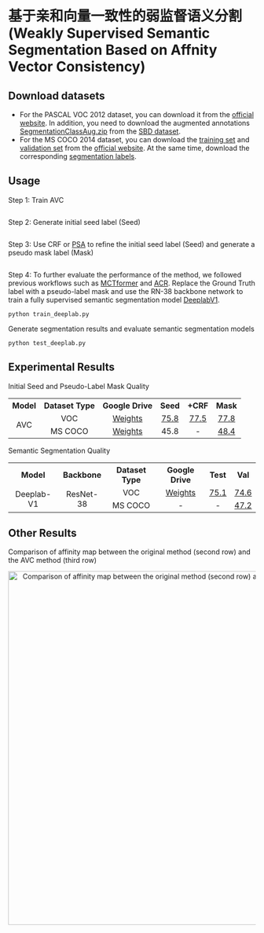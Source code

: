 # 基于亲和向量一致性的弱监督语义分割(Weakly Supervised Semantic Segmentation Based on Affnity Vector Consistency)
## Download datasets
* For the PASCAL VOC 2012 dataset, you can download it from the [official website](http://host.robots.ox.ac.uk/pascal/VOC/voc2012/VOCtrainval_11-May-2012.tar). In addition, you need to download the augmented annotations [SegmentationClassAug.zip](https://www.dropbox.com/scl/fi/xccys1fus0utdioi7nj4d/SegmentationClassAug.zip?rlkey=0wl8iz6sc40b3qf6nidun4rez&e=1&dl=0) from the [SBD dataset](https://www.cs.cornell.edu/~bharathh/).
* For the MS COCO 2014 dataset, you can download the [training set](http://images.cocodataset.org/zips/train2014.zip) and [validation set](http://images.cocodataset.org/zips/val2014.zip) from the [official website](https://cocodataset.org/). At the same time, download the corresponding [segmentation labels](https://drive.google.com/file/d/147kbmwiXUnd2dW9_j8L5L0qwFYHUcP9I/).

## Usage

Step 1: Train AVC

```
```

Step 2: Generate initial seed label (Seed)

```
```

Step 3: Use CRF or [PSA](https://github.com/jiwoon-ahn/psa) to refine the initial seed label (Seed) and generate a pseudo mask label (Mask)

```
```

Step 4: To further evaluate the performance of the method, we followed previous workflows such as [MCTformer](https://github.com/xulianuwa/MCTformer) and [ACR](https://github.com/sangrockEG/ACR). Replace the Ground Truth label with a pseudo-label mask and use the RN-38 backbone network to train a fully supervised semantic segmentation model [DeeplabV1](https://github.com/YudeWang/semantic-segmentation-codebase/tree/main/experiment/seamv1-pseudovoc).
```
python train_deeplab.py
```
Generate segmentation results and evaluate semantic segmentation models
```
python test_deeplab.py
```
## Experimental Results
Initial Seed and Pseudo-Label Mask Quality

<table  align="center">
  <tr>
    <th>Model</th>
    <th>Dataset Type</th>
    <th>Google Drive</th>
    <th>Seed</th>
    <th>+CRF</th>
    <th>Mask</th>
  </tr>
  <tr>
    <td rowspan="2" align="center">AVC</td>
    <td align="center">VOC</td>
    <td align="center"><a href="https://drive.google.com/file/d/1GOAl3B3bywI5plCI3o7YLeEmeTCIAMdq/view?usp=drive_link">Weights</a></td>
    <td align="center"><a href="https://drive.google.com/file/d/1fEtLiFbvgT3cOGr2hCT7qMZGjD6iDl-p/view?usp=drive_link">75.8</a></td>
    <td align="center"><a href="https://drive.google.com/file/d/1v1HsX_Lc00TnEPveQGl7LlLJLbE5CNiE/view?usp=drive_link">77.5</a></td>
    <td align="center"><a href="https://drive.google.com/file/d/14-1WR1V6zm3RFAwDnuABeDUZCQkkULYu/view?usp=drive_link">77.8</a></td>
  </tr>
  <tr>
    <td align="center">MS COCO</td>
    <td align="center"><a href="https://drive.google.com/file/d/1yRzMH-LbsK3IidONspOJYuZaNTgdxM96/view?usp=drive_link">Weights</a></td>
    <td align="center">45.8</td>
    <td align="center">-</td>
    <td align="center"><a href="https://drive.google.com/file/d/1UFEk8uN_81E0hLU50oR9FsiL6QvAon_u/view?usp=drive_link">48.4</a></td>
  </tr>
</table>

Semantic Segmentation Quality

<table  align="center">
  <tr>
    <th>Model</th>
    <th>Backbone</th>
    <th>Dataset Type</th>    
    <th>Google Drive</th>
    <th>Test</th>
    <th>Val</th>
  </tr>
  <tr>
    <td rowspan="2" align="center">Deeplab-V1</td>
    <td rowspan="2" align="center">ResNet-38</td>
    <td align="center">VOC</td>
    <td align="center"><a href="https://drive.google.com/file/d/1Wsru6lHMhh8gYdO3Uep6XSq8f9BzHghT/view?usp=drive_link">Weights</a></td>
    <td align="center"><a href="http://host.robots.ox.ac.uk:8080/anonymous/NHKQPH.html">75.1</a></td>
    <td align="center"><a href="http://host.robots.ox.ac.uk:8080/anonymous/OE2YQO.html">74.6</a></td>
  </tr>
  <tr>
    <td align="center">MS COCO</td>
    <td align="center">-</td>
    <td align="center">-</td>
    <td align="center"><a href="https://drive.google.com/file/d/1NarR6JQArhc7gLuSZ1wEDH--HZgY-rRU/view?usp=drive_link">47.2</a></td>
  </tr>
</table>

## Other Results
Comparison of affinity map between the original method (second row) and the AVC method (third row)
<p align="center">
  <img src="fig3.png" width="720" title="Comparison of affinity map between the original method (second row) and the AVC method (third row)" >
</p>
